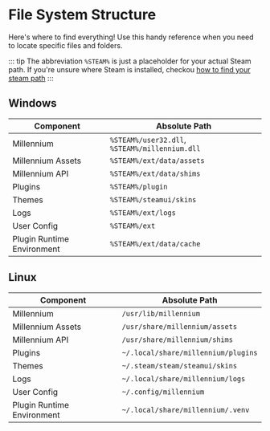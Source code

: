 # File System Structure

Here's where to find everything! Use this handy reference when you need to locate specific files and folders.

::: tip
The abbreviation `%STEAM%` is just a placeholder for your actual Steam path. If you're unsure where Steam is installed, checkou [how to find your steam path](../guides/finding-steam.md)
:::

## Windows

| Component                  | Absolute Path                                  |
| -------------------------- | ---------------------------------------------- |
| Millennium                 | `%STEAM%/user32.dll`, `%STEAM%/millennium.dll` |
| Millennium Assets          | `%STEAM%/ext/data/assets`                      |
| Millennium API             | `%STEAM%/ext/data/shims`                       |
| Plugins                    | `%STEAM%/plugin`                               |
| Themes                     | `%STEAM%/steamui/skins`                        |
| Logs                       | `%STEAM%/ext/logs`                             |
| User Config                | `%STEAM%/ext`                                  |
| Plugin Runtime Environment | `%STEAM%/ext/data/cache`                       |

## Linux

| Component                  | Absolute Path                       |
| -------------------------- | ----------------------------------- |
| Millennium                 | `/usr/lib/millennium`               |
| Millennium Assets          | `/usr/share/millennium/assets`      |
| Millennium API             | `/usr/share/millennium/shims`       |
| Plugins                    | `~/.local/share/millennium/plugins` |
| Themes                     | `~/.steam/steam/steamui/skins`      |
| Logs                       | `~/.local/share/millennium/logs`    |
| User Config                | `~/.config/millennium`              |
| Plugin Runtime Environment | `~/.local/share/millennium/.venv`   |
